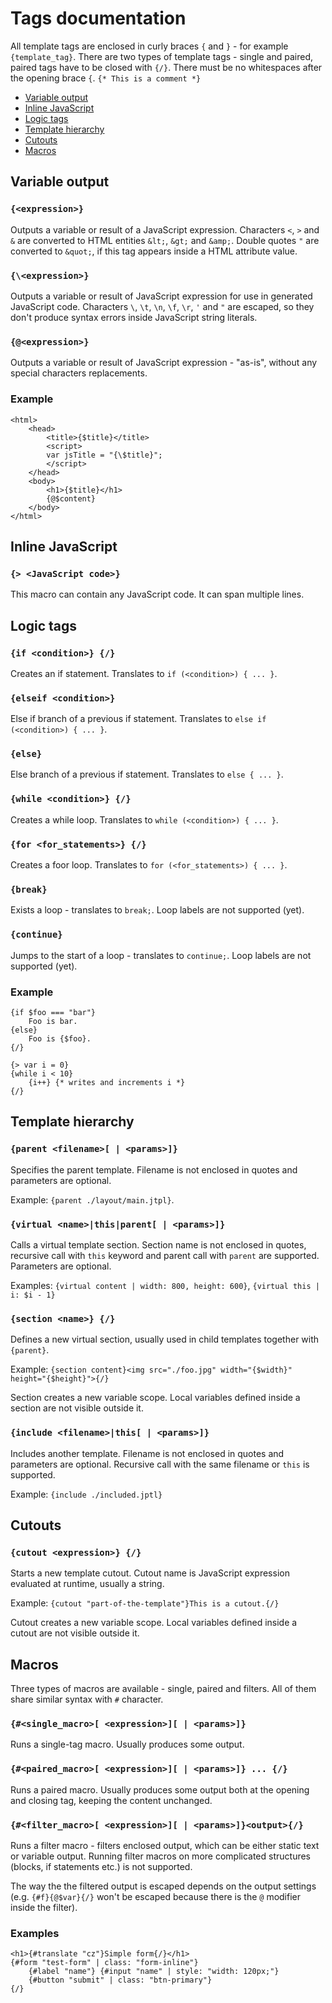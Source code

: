Tags documentation
======================

All template tags are enclosed in curly braces `{` and `}` - for example `{template_tag}`. There are two types of template tags - single and paired, paired tags have to be closed with `{/}`. There must be no whitespaces after the opening brace `{`. `{* This is a comment *}`


- [Variable output](#variable-output)
- [Inline JavaScript](#inline-javascript)
- [Logic tags](#logic-tags)
- [Template hierarchy](#template-hierarchy)
- [Cutouts](#cutouts)
- [Macros](#macros)

## Variable output

### `{<expression>}`

Outputs a variable or result of a JavaScript expression. Characters `<`, `>` and `&` are converted to HTML entities `&lt;`, `&gt;` and `&amp;`. Double quotes `"` are converted to `&quot;`, if this tag appears inside a HTML attribute value.

### `{\<expression>}`

Outputs a variable or result of JavaScript expression for use in generated JavaScript code. Characters `\`, `\t`, `\n`, `\f`, `\r`, `'` and `"` are escaped, so they don't produce syntax errors inside JavaScript string literals.

### `{@<expression>}`

Outputs a variable or result of JavaScript expression - "as-is", without any special characters replacements.

### Example

    <html>
        <head>
            <title>{$title}</title>
            <script>
            var jsTitle = "{\$title}";
            </script>
        </head>
        <body>
            <h1>{$title}</h1>
            {@$content}
        </body>
    </html>
    
## Inline JavaScript

### `{> <JavaScript code>}`

This macro can contain any JavaScript code. It can span multiple lines.
    
## Logic tags

### `{if <condition>} {/}`

Creates an if statement. Translates to `if (<condition>) { ... }`.

### `{elseif <condition>}`

Else if branch of a previous if statement. Translates to `else if (<condition>) { ... }`.

### `{else}`

Else branch of a previous if statement. Translates to `else { ... }`.

### `{while <condition>} {/}`

Creates a while loop. Translates to `while (<condition>) { ... }`.

### `{for <for_statements>} {/}`

Creates a foor loop. Translates to `for (<for_statements>) { ... }`.

### `{break}`

Exists a loop - translates to `break;`. Loop labels are not supported (yet).

### `{continue}`

Jumps to the start of a loop - translates to `continue;`. Loop labels are not supported (yet).

### Example


    {if $foo === "bar"}
        Foo is bar.
    {else}
        Foo is {$foo}.
    {/}
    
    {> var i = 0}
    {while i < 10}
        {i++} {* writes and increments i *}
    {/}
    
    
## Template hierarchy

### `{parent <filename>[ | <params>]}`

Specifies the parent template. Filename is not enclosed in quotes and parameters are optional.

Example: `{parent ./layout/main.jtpl}`.

### `{virtual <name>|this|parent[ | <params>]}`

Calls a virtual template section. Section name is not enclosed in quotes, recursive call with `this` keyword and parent call with `parent` are supported. Parameters are optional.

Examples: `{virtual content | width: 800, height: 600}`, `{virtual this | i: $i - 1}`

### `{section <name>} {/}`

Defines a new virtual section, usually used in child templates together with `{parent}`.

Example: `{section content}<img src="./foo.jpg" width="{$width}" height="{$height}">{/}`

Section creates a new variable scope. Local variables defined inside a section are not visible outside it.

### `{include <filename>|this[ | <params>]}`

Includes another template. Filename is not enclosed in quotes and parameters are optional. Recursive call with the same filename or `this` is supported.

Example: `{include ./included.jptl}`

## Cutouts

### `{cutout <expression>} {/}`

Starts a new template cutout. Cutout name is JavaScript expression evaluated at runtime, usually a string.

Example: `{cutout "part-of-the-template"}This is a cutout.{/}`

Cutout creates a new variable scope. Local variables defined inside a cutout are not visible outside it.

## Macros

Three types of macros are available - single, paired and filters. All of them share similar syntax with `#` character.

### `{#<single_macro>[ <expression>][ | <params>]}`

Runs a single-tag macro. Usually produces some output.

### `{#<paired_macro>[ <expression>][ | <params>]} ... {/}`

Runs a paired macro. Usually produces some output both at the opening and closing tag, keeping the content unchanged.

### `{#<filter_macro>[ <expression>][ | <params>]}<output>{/}`

Runs a filter macro - filters enclosed output, which can be either static text or variable output. Running filter macros on more complicated structures (blocks, if statements etc.) is not supported.

The way the the filtered output is escaped depends on the output settings (e.g. `{#f}{@$var}{/}` won't be escaped because there is the `@` modifier inside the filter).

### Examples

    <h1>{#translate "cz"}Simple form{/}</h1>
    {#form "test-form" | class: "form-inline"}
        {#label "name"} {#input "name" | style: "width: 120px;"}
        {#button "submit" | class: "btn-primary"}
    {/}
